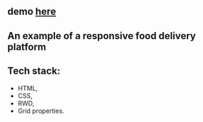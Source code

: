 ## demo [here](https://pawel-chmiel.github.io/food-delivery-platform/)

## An example of a responsive food delivery platform

## Tech stack:
- HTML,
- CSS,
- RWD,
- Grid properties. 